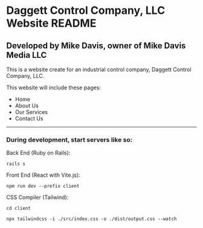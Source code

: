 # Daggett Control Company, LLC Website README

## Developed by Mike Davis, owner of Mike Davis Media LLC

This is a website create for an industrial control company, Daggett Control Company, LLC.

This website will include these pages:

- Home
- About Us
- Our Services
- Contact Us



<hr>

### During development, start servers like so:

Back End (Ruby on Rails):

`rails s`

Front End (React with Vite.js):

`npm run dev --prefix client`

CSS Compiler (Tailwind):

`cd client`

`npx tailwindcss -i ./src/index.css -o ./dist/output.css --watch`